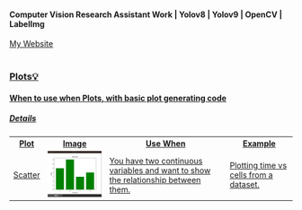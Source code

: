 #### Computer Vision Research Assistant Work | Yolov8 | Yolov9 | OpenCV | LabelImg 

<a href = "https://www.arzerin.com/">My Website<br><br>

<h3>Plots💡</h3>

<h4>When to use when Plots, with basic plot generating code</h4>
<h5>Details</h5>
<table width="100%" style="width: 100%">
    <tr>
        <th>Plot</th>
        <th>Image</th>
        <th>Use When</th>
        <th>Example</th>
    </tr>
    <tr>
        <td>Scatter</td>
        <td><img src="images/bar_plot.png" width="250"/> </td>
        <td>You have two continuous variables and want to show the relationship between them.</td>
        <td>Plotting time vs cells from a dataset.</td>
    </tr>
</table>
